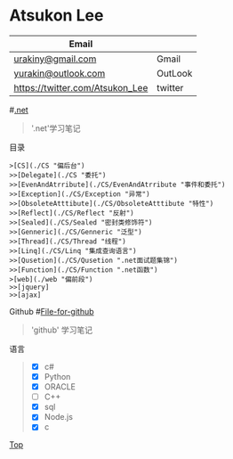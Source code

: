 # <a name ="title"/>    Atsukon Lee
|Email||
|----------------|---------------|
|urakiny@gmail.com|Gmail|
|yurakin@outlook.com|OutLook|
|https://twitter.com/Atsukon_Lee|twitter|


#[.net](https://github.com/Aisuko/.net/ ".net")

> '.net'学习笔记

<a name="index"/>   目录

    >[CS](./CS "偏后台")
    >>[Delegate](./CS "委托")
    >>[EvenAndAtrribute](./CS/EvenAndAtrribute "事件和委托")
    >>[Exception](./CS/Exception "异常")
    >>[ObsoleteAtttibute](./CS/ObsoleteAtttibute "特性")
    >>[Reflect](./CS/Reflect "反射")
    >>[Sealed](./CS/Sealed "密封类修饰符")
    >>[Genneric](./CS/Genneric "泛型")
    >>[Thread](./CS/Thread "线程")
    >>[Linq](./CS/Linq "集成查询语言")
    >>[Qusetion](./CS/Qusetion ".net面试题集锦")
    >>[Function](./CS/Function ".net函数")
    >[web](./web "偏前段")
    >>[jquery]
    >>[ajax]

<a name="request"/>     Github
#[File-for-github](https://github.com/Aisuko/.net/tree/File-for-github "file for github")
> 'github' 学习笔记

<a name="language"/>    语言 
>   -   [x] c#
>   -   [x] Python
>   -   [x] ORACLE
>   -   [ ] C++
>   -   [x] sql
>   -   [x] Node.js
>   -   [x] c

[Top](#title)   